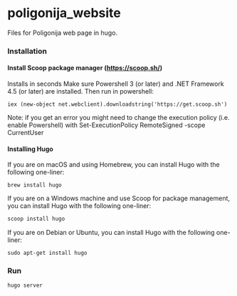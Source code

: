 # poligonija_website

Files for Poligonija web page in hugo.

### Installation

#### Install Scoop package manager (https://scoop.sh/)

Installs in seconds
Make sure Powershell 3 (or later) and .NET Framework 4.5 (or later) are installed. Then run in powershell:

    iex (new-object net.webclient).downloadstring('https://get.scoop.sh')

Note: if you get an error you might need to change the execution policy (i.e. enable Powershell) with Set-ExecutionPolicy RemoteSigned -scope CurrentUser


#### Installing Hugo
If you are on macOS and using Homebrew, you can install Hugo with the following one-liner:

	brew install hugo

If you are on a Windows machine and use Scoop for package management, you can install Hugo with the following one-liner:
```sh
scoop install hugo
```

If you are on Debian or Ubuntu, you can install Hugo with the following one-liner:

    sudo apt-get install hugo
    
### Run

    hugo server

